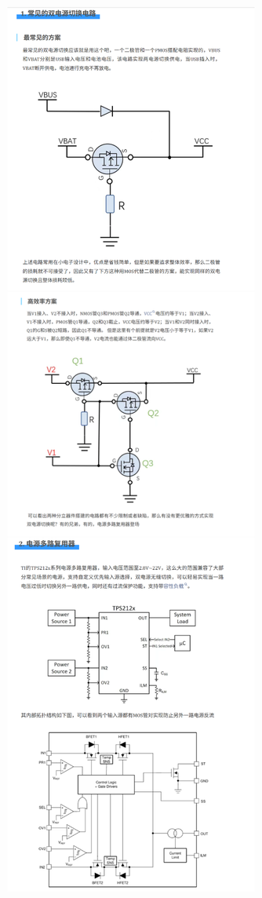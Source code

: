 ![](https://raw.githubusercontent.com/LeroyK111/pictureBed/master/20250813110116.png)
![](https://raw.githubusercontent.com/LeroyK111/pictureBed/master/20250813110349.png)
![](https://raw.githubusercontent.com/LeroyK111/pictureBed/master/20250813110405.png)


